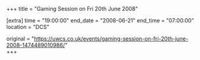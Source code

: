 +++
title = "Gaming Session on Fri 20th June 2008"

[extra]
time = "19:00:00"
end_date = "2008-06-21"
end_time = "07:00:00"
location = "DCS"

original = "https://uwcs.co.uk/events/gaming-session-on-fri-20th-june-2008-1474489010986/"    
+++



